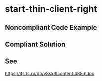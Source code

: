 # start-thin-client-right

## Noncompliant Code Example

## Compliant Solution

## See

https://its.1c.ru/db/v8std#content:488:hdoc